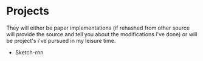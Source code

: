 # Projects
They will either be paper implementations (if rehashed from other source will provide the source and tell you about the modifications i've done) or will be project's i've pursued in my leisure time.


- Sketch-rnn
